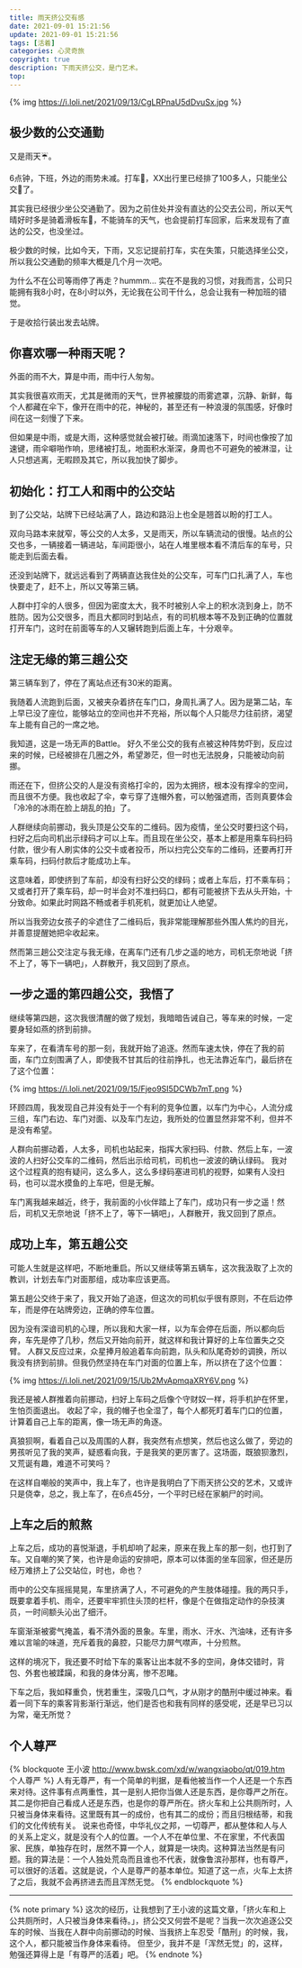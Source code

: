 ```yaml
---
title: 雨天挤公交有感
date: 2021-09-01 15:21:56
update: 2021-09-01 15:21:56
tags: [活着]
categories: 心灵奇旅
copyright: true
description: 下雨天挤公交，是门艺术。
top:
---
```


{% img https://i.loli.net/2021/09/13/CgLRPnaU5dDvuSx.jpg %}

## 极少数的公交通勤

又是雨天☔️。

6点钟，下班，外边的雨势未减。打车🚕，XX出行里已经排了100多人，只能坐公交🚌了。

其实我已经很少坐公交通勤了。因为之前住处并没有直达的公交去公司，所以天气晴好时多是骑着滑板车🛴，不能骑车的天气，也会提前打车回家，后来发现有了直达的公交，也没坐过。

极少数的时候，比如今天，下雨，又忘记提前打车，实在失策，只能选择坐公交，所以我公交通勤的频率大概是几个月一次吧。

为什么不在公司等雨停了再走？hummm... 实在不是我的习惯，对我而言，公司只能拥有我8小时，在8小时以外，无论我在公司干什么，总会让我有一种加班的错觉。

于是收拾行装出发去站牌。

## 你喜欢哪一种雨天呢？

外面的雨不大，算是中雨，雨中行人匆匆。

其实我很喜欢雨天，尤其是微雨的天气，世界被朦胧的雨雾遮罩，沉静、新鲜，每个人都藏在伞下，像开在雨中的花，神秘的，甚至还有一种浪漫的氛围感，好像时间在这一刻慢了下来。

但如果是中雨，或是大雨，这种感觉就会被打破。雨滴加速落下，时间也像按了加速键，雨伞噼啪作响，思绪被打乱，地面积水渐深，身周也不可避免的被淋湿，让人只想逃离，无暇顾及其它，所以我加快了脚步。

## 初始化：打工人和雨中的公交站

到了公交站，站牌下已经站满了人，路边和路沿上也全是翘首以盼的打工人。

双向马路本来就窄，等公交的人太多，又是雨天，所以车辆流动的很慢。站点的公交也多，一辆接着一辆进站，车间距很小，站在人堆里根本看不清后车的车号，只能走到后面去看。

还没到站牌下，就远远看到了两辆直达我住处的公交车，可车门口扎满了人，车也快要走了，赶不上，所以又等第三辆。

人群中打伞的人很多，但因为密度太大，我不时被别人伞上的积水浇到身上，防不胜防。因为公交很多，而且大都同时到站点，有的司机根本等不及到正确的位置就打开车门，这时在前面等车的人又辗转跑到后面上车，十分艰辛。

## 注定无缘的第三趟公交

第三辆车到了，停在了离站点还有30米的距离。

我随着人流跑到后面，又被夹杂着挤在车门口，身周扎满了人。因为是第二站，车上早已没了座位，能够站立的空间也并不充裕，所以每个人只能尽力往前挤，渴望车上能有自己的一席之地。

我知道，这是一场无声的Battle。
好久不坐公交的我有点被这种阵势吓到，反应过来的时候，已经被排在几圈之外，希望渺茫，但一时也无法脱身，只能被动向前挪。

雨还在下，但挤公交的人是没有资格打伞的，因为太拥挤，根本没有撑伞的空间，而且很不方便。我也收起了伞，幸亏穿了连帽外套，可以勉强遮雨，否则真要体会「冷冷的冰雨在脸上胡乱的拍」了。

人群继续向前挪动，我头顶是公交车的二维码。因为疫情，坐公交时要扫这个码，扫好之后向司机出示绿码才可以上车。而且现在坐公交，基本上都是用乘车码扫码付款，很少有人刷实体的公交卡或者投币，所以扫完公交车的二维码，还要再打开乘车码，扫码付款后才能成功上车。

这意味着，即使挤到了车前，却没有扫好公交的绿码；或者上车后，打不乘车码；又或者打开了乘车码，却一时半会对不准扫码口，都有可能被挤下去从头开始，十分致命。如果此时网路不畅或者手机死机，就更加让人绝望。

所以当我旁边女孩子的伞遮住了二维码后，我非常能理解那些外围人焦灼的目光，并善意提醒她把伞收起来。

然而第三趟公交注定与我无缘，在离车门还有几步之遥的地方，司机无奈地说「挤不上了，等下一辆吧」，人群散开，我又回到了原点。


## 一步之遥的第四趟公交，我悟了

继续等第四趟，这次我很清醒的做了规划，我暗暗告诫自己，等车来的时候，一定要身轻如燕的挤到前排。

车来了，在看清车号的那一刻，我就开始了追逐。然而车速太快，停在了我的前面，车门立刻围满了人，即使我不甘其后的往前挣扎，也无法靠近车门，最后挤在了这个位置：

{% img https://i.loli.net/2021/09/15/Fjeo9SI5DCWb7mT.png %}

环顾四周，我发现自己并没有处于一个有利的竞争位置，以车门为中心，人流分成三组，车门右边、车门对面、以及车门左边，我所处的位置显然非常不利，但并不是没有希望。

人群向前挪动着，人太多，司机也站起来，指挥大家扫码、付款、然后上车，一波波的人扫好公交车的二维码，然后出示给司机，司机也一波波的确认绿码。
我对这个过程真的抱有疑问，这么多人，这么多绿码塞进司机的视野，如果有人没扫码，也可以混水摸鱼的上车吧，但是无解。

车门离我越来越近，终于，我前面的小伙伴踏上了车门，成功只有一步之遥！然后，司机又无奈地说「挤不上了，等下一辆吧」，人群散开，我又回到了原点。

## 成功上车，第五趟公交

可能人生就是这样吧，不断地重启。所以又继续等第五辆车，这次我汲取了上次的教训，计划去车门对面那组，成功率应该更高。

第五趟公交终于来了，我又开始了追逐，但这次的司机似乎很有原则，不在后边停车，而是停在站牌旁边，正确的停车位置。

因为没有深谙司机的心理，所以我和大家一样，以为车会停在后面，所以都向后奔，车先是停了几秒，然后又开始向前开，就这样和我计算好的上车位置失之交臂。
人群又反应过来，众星捧月般追着车向前跑，队头和队尾奇妙的调换，所以我没有挤到前排。但我仍然坚持在车门对面的位置上车，所以挤在了这个位置：

{% img https://i.loli.net/2021/09/15/Ub2MvApmqaXRY6V.png %}

我还是被人群推着向前挪动，扫好上车码之后像个守财奴一样，将手机护在怀里，生怕页面退出。
收起了伞，我的帽子也全湿了，每个人都死盯着车门口的位置，计算着自己上车的距离，像一场无声的角逐。

真狼狈啊，看着自己以及周围的人群，我突然有点想笑，然后也这么做了，旁边的男孩听见了我的笑声，疑惑看向我，于是我笑的更厉害了。这场面，既狼狈激烈，又荒诞有趣，难道不可笑吗？

在这样自嘲般的笑声中，我上车了，也许是我明白了下雨天挤公交的艺术，又或许只是侥幸，总之，我上车了，在6点45分，一个平时已经在家躺尸的时间。

## 上车之后的煎熬

上车之后，成功的喜悦渐退，手机却响了起来，原来在我上车的那一刻，也打到了车。又自嘲的笑了笑，也许是命运的安排吧，原本可以体面的坐车回家，但还是历经万难挤上了公交站位，时也，命也？

雨中的公交车摇摇晃晃，车里挤满了人，不可避免的产生肢体碰撞。我的两只手，既要拿着手机、雨伞，还要牢牢抓住头顶的栏杆，像是个在做指定动作的杂技演员，一时间额头沁出了细汗。

车窗渐渐被雾气掩盖，看不清外面的景象。车里，雨水、汗水、汽油味，还有许多难以言喻的味道，充斥着我的鼻腔，只能尽力屏气噤声，十分煎熬。

这样的境况下，我还要不时给下车的乘客让出本就不多的空间，身体交错时，背包、外套也被蹂躏，和我的身体分离，惨不忍睹。

下车之后，我如释重负，恍若重生，深吸几口气，才从刚才的酷刑中缓过神来。看着一同下车的乘客背影渐行渐远，他们是否也和我有同样的感受呢，还是早已习以为常，毫无所觉？

## 个人尊严

{% blockquote 王小波 http://www.bwsk.com/xd/w/wangxiaobo/qt/019.htm 个人尊严 %}
人有无尊严，有一个简单的判据，是看他被当作一个人还是一个东西来对待。这件事有点两重性，其一是别人把你当做人还是东西，是你尊严之所在。其二是你把自己看成人还是东西，也是你的尊严所在。挤火车和上公共厕所时，人只被当身体来看待。这里既有其一的成份，也有其二的成份；而且归根结蒂，和我们的文化传统有关。
说来也奇怪，中华礼仪之邦，一切尊严，都从整体和人与人的关系上定义，就是没有个人的位置。一个人不在单位里、不在家里，不代表国家、民族，单独存在时，居然不算一个人，就算是一块肉。这种算法当然是有问题。我的算法是：一个人独处荒岛而且谁也不代表，就像鲁滨孙那样，也有尊严，可以很好的活着。这就是说，个人是尊严的基本单位。知道了这一点，火车上太挤了之后，我就不会再挤进去而且浑然无觉。
{% endblockquote %}

---

{% note primary %}
这次的经历，让我想到了王小波的这篇文章，「挤火车和上公共厕所时，人只被当身体来看待。」，挤公交又何尝不是呢？当我一次次追逐公交车的时候、当我在人群中向前挪动的时候、当我挤上车忍受「酷刑」的时候，我，这个人，都只能被当作身体来看待。
但至少，我并不是「浑然无觉」的，这样，勉强还算得上是「有尊严的活着」吧。
{% endnote %}